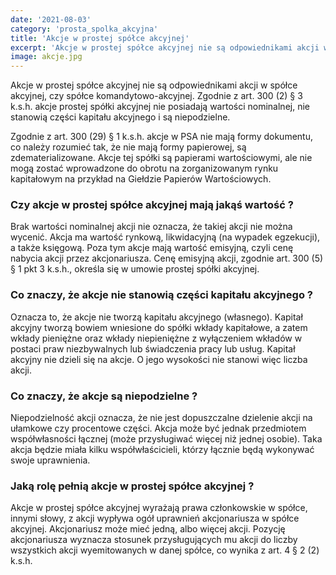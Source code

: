 ```yaml
---
date: '2021-08-03'
category: 'prosta_spolka_akcyjna'
title: 'Akcje w prostej spółce akcyjnej'
excerpt: 'Akcje w prostej spółce akcyjnej nie są odpowiednikami akcji w spółce akcyjnej, czy spółce komandytowo-akcyjnej.'
image: akcje.jpg
---
```


Akcje w prostej spółce akcyjnej nie są odpowiednikami akcji w spółce akcyjnej, czy spółce komandytowo-akcyjnej. Zgodnie z art. 300 (2) § 3 k.s.h. akcje prostej spółki akcyjnej nie posiadają wartości nominalnej, nie stanowią części kapitału akcyjnego i są niepodzielne.

Zgodnie z art. 300 (29) § 1 k.s.h. akcje w PSA nie mają formy dokumentu, co należy rozumieć tak, że nie mają formy papierowej, są zdematerializowane. Akcje tej spółki są papierami wartościowymi, ale nie mogą zostać wprowadzone do obrotu na zorganizowanym rynku kapitałowym na przykład na Giełdzie Papierów Wartościowych. 

### Czy akcje w prostej spółce akcyjnej mają jakąś wartość ?

Brak wartości nominalnej akcji nie oznacza, że takiej akcji nie można wycenić. Akcja ma wartość rynkową, likwidacyjną (na wypadek egzekucji), a także księgową. 
Poza tym akcje mają wartość emisyjną, czyli cenę nabycia akcji przez akcjonariusza. Cenę emisyjną akcji, zgodnie art. 300 (5) § 1 pkt 3 k.s.h., określa się w umowie prostej spółki akcyjnej. 

### Co znaczy, że akcje nie stanowią części kapitału akcyjnego ?

Oznacza to, że akcje nie tworzą kapitału akcyjnego (własnego). Kapitał akcyjny tworzą bowiem wniesione do spółki wkłady kapitałowe, a zatem wkłady pieniężne oraz wkłady niepieniężne z wyłączeniem wkładów w postaci praw niezbywalnych lub świadczenia pracy lub usług. Kapitał akcyjny nie dzieli się na akcje. O jego wysokości nie stanowi więc liczba akcji. 

### Co znaczy, że akcje są niepodzielne ?

Niepodzielność akcji oznacza, że nie jest dopuszczalne dzielenie akcji na ułamkowe czy procentowe części. Akcja może być jednak przedmiotem współwłasności łącznej (może przysługiwać więcej niż jednej osobie). Taka akcja będzie miała kilku współwłaścicieli, którzy łącznie będą wykonywać swoje uprawnienia. 

### Jaką rolę pełnią akcje w prostej spółce akcyjnej ?

Akcje w prostej spółce akcyjnej wyrażają prawa członkowskie w spółce, innymi słowy, z akcji wypływa ogół uprawnień akcjonariusza w spółce akcyjnej. Akcjonariusz może mieć jedną, albo więcej akcji. Pozycję akcjonariusza wyznacza stosunek przysługujących mu akcji do liczby wszystkich akcji wyemitowanych w danej spółce, co wynika z art. 4 § 2 (2) k.s.h.
